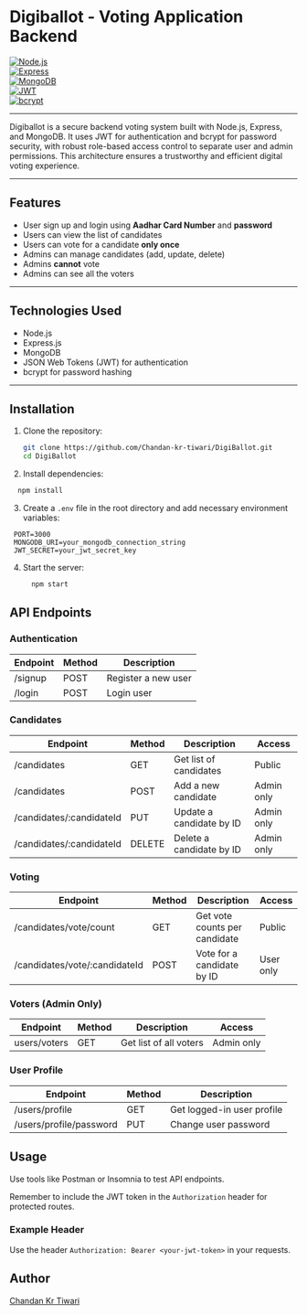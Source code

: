 # Digiballot - Voting Application Backend

[![Node.js](https://img.shields.io/badge/Node.js-v24.0.0-brightgreen)](https://nodejs.org/)  
[![Express](https://img.shields.io/badge/Express-v5.1.0-blue)](https://expressjs.com/)  
[![MongoDB](https://img.shields.io/badge/MongoDB-v8.0.9-green)](https://www.mongodb.com/)  
[![JWT](https://img.shields.io/badge/JWT-v9.0.2-yellow)](https://jwt.io/)  
[![bcrypt](https://img.shields.io/badge/bcrypt-v5.1.0-blueviolet)](https://www.npmjs.com/package/bcrypt)

---

Digiballot is a secure backend voting system built with Node.js, Express, and MongoDB. It uses JWT for authentication and bcrypt for password security, with robust role-based access control to separate user and admin permissions. This architecture ensures a trustworthy and efficient digital voting experience.

---

## Features

- User sign up and login using **Aadhar Card Number** and **password** 
- Users can view the list of candidates  
- Users can vote for a candidate **only once**  
- Admins can manage candidates (add, update, delete)  
- Admins **cannot** vote  
- Admins can see all the voters

---

## Technologies Used

- Node.js  
- Express.js  
- MongoDB  
- JSON Web Tokens (JWT) for authentication  
- bcrypt for password hashing  

---

## Installation

1. Clone the repository:

   ```bash
   git clone https://github.com/Chandan-kr-tiwari/DigiBallot.git
   cd DigiBallot
   ```


2.  Install dependencies:

   ```bash
     npm install
   ```

3.  Create a `.env` file in the root directory and add necessary environment variables:

   ```env
    PORT=3000
    MONGODB_URI=your_mongodb_connection_string
    JWT_SECRET=your_jwt_secret_key
   ```

4. Start the server:
   ```bash
     npm start
   ```

## API Endpoints

### Authentication

| Endpoint | Method | Description       |
| -------- | ------ | ----------------- |
| /signup  | POST   | Register a new user |
| /login   | POST   | Login user          |


### Candidates

| Endpoint               | Method | Description               | Access     |
|------------------------|--------|---------------------------|------------|
| /candidates            | GET    | Get list of candidates     | Public     |
| /candidates            | POST   | Add a new candidate        | Admin only |
| /candidates/:candidateId | PUT    | Update a candidate by ID   | Admin only |
| /candidates/:candidateId | DELETE | Delete a candidate by ID   | Admin only |



### Voting

| Endpoint                 | Method | Description                 | Access    |
|--------------------------|--------|-----------------------------|-----------|
| /candidates/vote/count   | GET    | Get vote counts per candidate | Public    |
| /candidates/vote/:candidateId | POST   | Vote for a candidate by ID    | User only |



### Voters (Admin Only)

| Endpoint  | Method | Description           | Access     |
| --------- | ------ | --------------------- | ---------- |
| users/voters   | GET    | Get list of all voters | Admin only |



### User Profile

| Endpoint                 | Method | Description               |
| ------------------------ | ------ | ------------------------- |
| /users/profile           | GET    | Get logged-in user profile |
| /users/profile/password  | PUT    | Change user password       |


## Usage

Use tools like Postman or Insomnia to test API endpoints.

Remember to include the JWT token in the `Authorization` header for protected routes.

### Example Header
Use the header `Authorization: Bearer <your-jwt-token>` in your requests.


## Author

[Chandan Kr Tiwari](https://github.com/Chandan-kr-tiwari)









